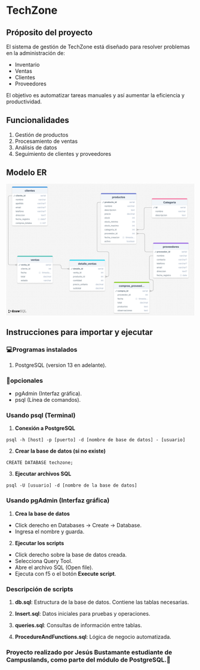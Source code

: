 # TechZone

## Próposito del proyecto
El sistema de gestión de TechZone está diseñado para resolver problemas en la administración de:

- Inventario
- Ventas
- Clientes
- Proveedores

El objetivo es automatizar tareas manuales y así aumentar la eficiencia y productividad.

## Funcionalidades
1. Gestión de productos
2. Procesamiento de ventas
3. Análisis de datos
4. Seguimiento de clientes y proveedores

## Modelo ER

![alt text](modelo_er.png)

## Instrucciones para importar y ejecutar

### 💻Programas instalados
1. PostgreSQL (version 13 en adelante).

### 📮opcionales
- pgAdmin (Interfaz gráfica).
- psql (Línea de comandos).

### Usando psql (Terminal)

1. **Conexión a PostgreSQL**
~~~
psql -h [host] -p [puerto] -d [nombre de base de datos] - [usuario]
~~~

2. **Crear la base de datos (si no existe)**
~~~
CREATE DATABASE techzone;
~~~

3. **Ejecutar archivos SQL**
~~~
psql -U [usuario] -d [nombre de la base de datos]
~~~

### Usando pgAdmin (Interfaz gráfica)

1. **Crea la base de datos**

- Click derecho en Databases -> Create -> Database.
- Ingresa el nombre y guarda.

2. **Ejecutar los scripts**

- Click derecho sobre la base de datos creada.
- Selecciona Query Tool.
- Abre el archivo SQL (Open file).
- Ejecuta con f5 o el botón **Execute script**.

### Descripción de scripts

1. **db.sql**: Estructura de la base de datos. Contiene las tablas necesarias.

2. **Insert.sql**: Datos iniciales para pruebas y operaciones.

3. **queries.sql**: Consultas de información entre tablas.

4. **ProcedureAndFunctions.sql**: Lógica de negocio automatizada.


### Proyecto realizado por Jesús Bustamante estudiante de Campuslands, como parte del módulo de PostgreSQL.🚀